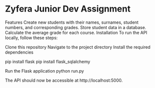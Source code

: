 # Zyfera Junior Dev Assignment
Features
Create new students with their names, surnames, student numbers, and corresponding grades.
Store student data in a database.
Calculate the average grade for each course.
Installation
To run the API locally, follow these steps:

Clone this repository
Navigate to the project directory
Install the required dependencies

  pip install flask
  pip install flask_sqlalchemy
  
Run the Flask application
  python run.py
  
The API should now be accessible at http://localhost:5000.
